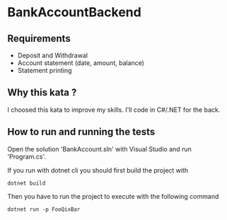 # BankAccountBackend

## Requirements
- Deposit and Withdrawal
- Account statement (date, amount, balance)
- Statement printing
 
## Why this kata ? 

I choosed this kata to improve my skills. I'll code in C#/.NET for the back.

## How to run and running the tests

Open the solution 'BankAccount.sln' with Visual Studio and run 'Program.cs'.

If you run with dotnet cli you should first build the project with 
```
dotnet build
```
Then you have to run the project to execute with the following command
```
dotnet run -p FooQixBar
```